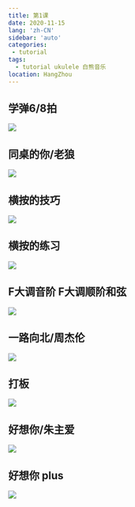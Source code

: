 ```yaml
---
title: 第1课
date: 2020-11-15
lang: 'zh-CN'
sidebar: 'auto'
categories:
 - tutorial
tags: 
  - tutorial ukulele 白熊音乐
location: HangZhou
---
```


<!-- <iframe style="height: -webkit-fill-available;width: -webkit-fill-available;" src="/ukuleleTutorial/进阶1.pdf" scrolling="no" border="0" frameborder="no" framespacing="0" allowfullscreen="true"> </iframe> -->
## 学弹6/8拍
![](/ukuleleTutorial/lesson1/1_1-01.png) 

## 同桌的你/老狼
![](/ukuleleTutorial/lesson1/1_2-02.png) 

## 横按的技巧
![](/ukuleleTutorial/lesson1/1_3-03.png) 

## 横按的练习
![](/ukuleleTutorial/lesson1/1_4-04.png) 

## F大调音阶 F大调顺阶和弦
![](/ukuleleTutorial/lesson1/1_5-05.png) 

## 一路向北/周杰伦
![](/ukuleleTutorial/lesson1/1_6-06.png) 

## 打板
![](/ukuleleTutorial/lesson1/1_7-07.png) 

## 好想你/朱主爱
![](/ukuleleTutorial/lesson1/1_8.png) 

## 好想你 plus
![](/ukuleleTutorial/lesson1/1_8_1.png) 

